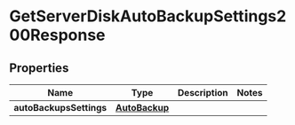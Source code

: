 

# GetServerDiskAutoBackupSettings200Response


## Properties

| Name | Type | Description | Notes |
|------------ | ------------- | ------------- | -------------|
|**autoBackupsSettings** | [**AutoBackup**](AutoBackup.md) |  |  |



